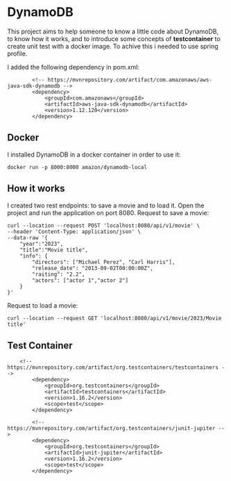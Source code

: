 # DynamoDB

This project aims to help someone to know a little code about DynamoDB, to know how it works, and to introduce some concepts of **testcontainer** to create unit test with a docker image. To achive this i needed to use spring profile.

I added the following dependency in pom.xml:

```
		<!-- https://mvnrepository.com/artifact/com.amazonaws/aws-java-sdk-dynamodb -->
		<dependency>
		    <groupId>com.amazonaws</groupId>
		    <artifactId>aws-java-sdk-dynamodb</artifactId>
		    <version>1.12.120</version>
		</dependency>
```

## Docker

I installed DynamoDB in a docker container in order to use it:

```
docker run -p 8000:8000 amazon/dynamodb-local
```

## How it works

I created two rest endpoints: to save a movie and to load it. Open the project and run the application on port 8080.
Request to save a movie:

```
curl --location --request POST 'localhost:8080/api/v1/movie' \
--header 'Content-Type: application/json' \
--data-raw '{
    "year":"2023",
    "title":"Movie title",
    "info": {
        "directors": ["Michael Perez", "Carl Harris"],
        "release_date": "2013-09-02T00:00:00Z",
        "raiting": "2.2",
        "actors": ["actor 1","actor 2"]
    }
}'
```

Request to load a movie:

```
curl --location --request GET 'localhost:8080/api/v1/movie/2023/Movie title'
```

## Test Container

```
    <!-- https://mvnrepository.com/artifact/org.testcontainers/testcontainers -->
		<dependency>
		    <groupId>org.testcontainers</groupId>
		    <artifactId>testcontainers</artifactId>
		    <version>1.16.2</version>
		    <scope>test</scope>
		</dependency>

		<!-- https://mvnrepository.com/artifact/org.testcontainers/junit-jupiter -->
		<dependency>
		    <groupId>org.testcontainers</groupId>
		    <artifactId>junit-jupiter</artifactId>
		    <version>1.16.2</version>
		    <scope>test</scope>
		</dependency>

```

